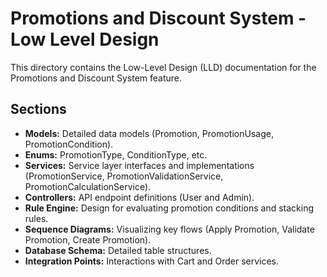 # Promotions and Discount System - Low Level Design

This directory contains the Low-Level Design (LLD) documentation for the Promotions and Discount System feature.

## Sections
- **Models:** Detailed data models (Promotion, PromotionUsage, PromotionCondition).
- **Enums:** PromotionType, ConditionType, etc.
- **Services:** Service layer interfaces and implementations (PromotionService, PromotionValidationService, PromotionCalculationService).
- **Controllers:** API endpoint definitions (User and Admin).
- **Rule Engine:** Design for evaluating promotion conditions and stacking rules.
- **Sequence Diagrams:** Visualizing key flows (Apply Promotion, Validate Promotion, Create Promotion).
- **Database Schema:** Detailed table structures.
- **Integration Points:** Interactions with Cart and Order services.
